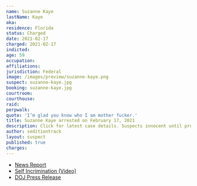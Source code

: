 ```yaml
---
name: Suzanne Kaye
lastName: Kaye
aka:
residence: Florida
status: Charged
date: 2021-02-17
charged: 2021-02-17
indicted:
age: 59
occupation:
affiliations:
jurisdiction: Federal
image: /images/preview/suzanne-kaye.png
suspect: suzanne-kaye.jpg
booking: suzanne-kaye.jpg
courtroom:
courthouse:
raid:
perpwalk:
quote: 'I’m glad you know who I am mother fucker.'
title: Suzanne Kaye arrested on February 17, 2021
description: Click for latest case details. Suspects innocent until proven guilty.
author: seditiontrack
layout: suspect
published: true
charges:
---
```


- [News Report](https://www.clickorlando.com/news/florida/2021/02/20/feds-florida-woman-threatened-to-kill-agents-investigating-capitol-riot-tip/)
- [Self Incrimination (Video)](https://www.publishedreporter.com/2021/02/22/feds-boca-raton-resident-who-threatened-to-kill-fbi-agents-charged-in-west-palm-beach-federal-court/)
- [DOJ Press Release](https://www.justice.gov/usao-sdfl/pr/boca-raton-resident-who-threatened-kill-fbi-agents-charged-west-palm-beach-federal)
